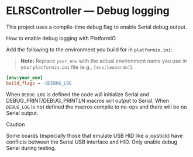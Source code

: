 # ELRSController — Debug logging

This project uses a compile-time debug flag to enable Serial debug output.

How to enable debug logging with PlatformIO

Add the following to the environment you build for in `platformio.ini`:

> **Note:** Replace `your_env` with the actual environment name you use in your `platformio.ini` file (e.g., `[env:leonardo]`).
```ini
[env:your_env]
build_flags = -DDEBUG_LOG
```

When `DEBUG_LOG` is defined the code will initialize Serial and DEBUG_PRINT/DEBUG_PRINTLN
macros will output to Serial. When `DEBUG_LOG` is not defined the macros compile to
no-ops and there will be no Serial output.

Caution

Some boards (especially those that emulate USB HID like a joystick) have conflicts
between the Serial USB interface and HID. Only enable debug Serial during testing.
